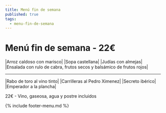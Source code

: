 ```yaml
---
title: Menú fin de semana
published: true
tags:
  - menu-fin-de-semana
---
```


# Menú fin de semana - 22€

|Arroz caldoso con marisco|
|Sopa castellana|
|Judías con almejas|
|Ensalada con rulo de cabra, frutos secos y balsámico de frutos rojos|

------

|Rabo de toro al vino tinto|
|Carrilleras al Pedro Ximenez|
|Secreto ibérico|
|Emperador a la plancha|


22€ - Vino, gaseosa, agua y postre incluidos

{% include footer-menu.md %}
